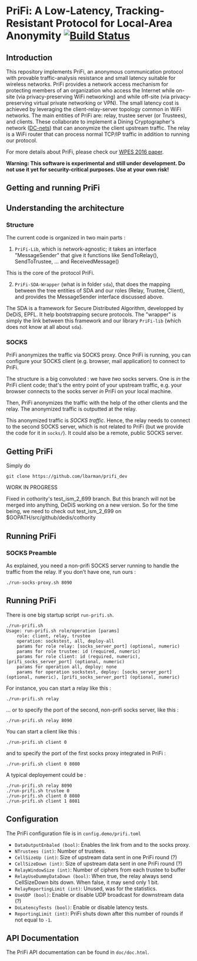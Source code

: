 # PriFi: A Low-Latency, Tracking-Resistant Protocol for Local-Area Anonymity [![Build Status](https://travis-ci.org/lbarman/prifi.svg?branch=master)](https://travis-ci.org/lbarman/prifi)

## Introduction


This repository implements PriFi, an anonymous communication protocol with provable traffic-analysis resistance and small latency suitable for wireless networks. PriFi provides a network access mechanism for protecting members of an organization who access the Internet while on-site (via privacy-preserving WiFi networking) and while off-site (via privacy-preserving virtual private networking or VPN). The small latency cost is achieved by leveraging the client-relay-server topology common in WiFi networks. The main entities of PriFi are: relay, trustee server (or Trustees), and clients. These collaborate to implement a Dining Cryptographer's network ([DC-nets](https://en.wikipedia.org/wiki/Dining_cryptographers_problem)) that can anonymize the client upstream traffic. The relay is a WiFi router that can process normal TCP/IP traffic in addition to running our protocol.

For more details about PriFi, please check our [WPES 2016 paper](http://www.cs.yale.edu/homes/jf/PriFi-WPES2016.pdf).


**Warning: This software is experimental and still under development. Do not use it yet for security-critical purposes. Use at your own risk!**

## Getting and running PriFi

## Understanding the architecture

### Structure

The current code is organized in two main parts :

1) `PriFi-Lib`, which is network-agnostic; it takes an interface "MessageSender" that give it functions like SendToRelay(), SendToTrustee, ... and ReceivedMessage()

This is the core of the protocol PriFi. 

2) `PriFi-SDA-Wrapper` (what is in folder `sda`), that does the mapping between the tree entities of SDA and our roles (Relay, Trustee, Client), and provides the MessageSender interface discussed above.

The SDA is a framework for Secure Distributed Algorithm, developped by DeDiS, EPFL. It help bootstrapping secure protocols. The "wrapper" is simply the link between this framework and our library `PriFi-lib` (which does not know at all about `sda`).

### SOCKS

PriFi anonymizes the traffic via SOCKS proxy. Once PriFi is running, you can configure your SOCKS client (e.g. browser, mail application) to connect to PriFi.

The structure is a big convoluted : we have *two* socks servers. One is *in* the PriFi client code; that's the entry point of your upstream traffic, e.g. your browser connects to the socks server *in* PriFi on your local machine.

Then, PriFi anonymizes the traffic with the help of the other clients and the relay. The anonymized traffic is outputted at the relay.

This anonymized traffic is *SOCKS traffic*. Hence, the relay needs to connect to the second SOCKS server, which is not related to PriFi (but we provide the code for it in `socks/`). It could also be a remote, public SOCKS server.

## Getting PriFi

Simply do
```
git clone https://github.com/lbarman/prifi_dev
```

WORK IN PROGRESS

Fixed in cothority's test_ism_2_699 branch.
But this branch will not be merged into anything, DeDiS working on a new version.
So for the time being, we need to check out test_ism_2_699 on $GOPATH/src/github/dedis/cothority

## Running PriFi

### SOCKS Preamble

As explained, you need a non-prifi SOCKS server running to handle the traffic from the relay. If you don't have one, run ours :
```
./run-socks-proxy.sh 8090
```

## Running PriFi

There is one big startup script `run-prifi.sh`. 

```
./run-prifi.sh 
Usage: run-prifi.sh role/operation [params]
	role: client, relay, trustee
	operation: sockstest, all, deploy-all
	params for role relay: [socks_server_port] (optional, numeric)
	params for role trustee: id (required, numeric)
	params for role client: id (required, numeric), [prifi_socks_server_port] (optional, numeric)
	params for operation all, deploy: none
	params for operation sockstest, deploy: [socks_server_port] (optional, numeric), [prifi_socks_server_port] (optional, numeric)

```

For instance, you can start a relay like this : 

```
./run-prifi.sh relay
```

... or to specify the port of the second, non-prifi socks server, like this :

```
./run-prifi.sh relay 8090
```

You can start a client like this :

```
./run-prifi.sh client 0
```

and to specify the port of the first socks proxy integrated in PriFi :

```
./run-prifi.sh client 0 8080
```

A typical deployement could be :

```
./run-prifi.sh relay 8090
./run-prifi.sh trustee 0
./run-prifi.sh client 0 8080
./run-prifi.sh client 1 8081
```

## Configuration

The PriFi configuration file is in `config.demo/prifi.toml`

- `DataOutputEnbaled (bool)`: Enables the link from and to the socks proxy.
- `NTrustees (int)`: Number of trustees.
- `CellSizeUp (int)`: Size of upstream data sent in one PriFi round (?)
- `CellSizeDown (int)`: Size of upstream data sent in one PriFi round (?)
- `RelayWindowSize (int)`: Number of ciphers from each trustee to buffer
- `RelayUseDummyDataDown (bool)`: When true, the relay always send
CellSizeDown bits down. When false, it may send only 1 bit.
- `RelayReportingLimit (int)`: Unused, was for the statistics.
- `UseUDP (bool)`: Enable or disable UDP broadcast for downstream data (?)
- `DoLatencyTests (bool)`: Enable or disable latency tests.
- `ReportingLimit (int)`: PriFi shuts down after this number of rounds if
not equal to `-1`.

## API Documentation

The PriFi API documentation can be found in  `doc/doc.html`. 


